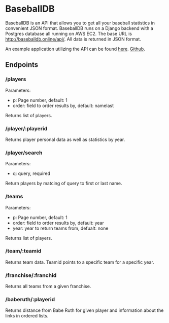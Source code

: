 # BaseballDB

BaseballDB is an API that allows you to get all your baseball statistics in convenient JSON format. BaseballDB runs on a Django backend with a Postgres database all running on AWS EC2. The base URL is http://baseballdb.online/api/. All data is returned in JSON format.

An example application utilizing the API can be found [here](http://baseballdb.online/app/index.html). [Github](https://github.com/jtmcbride/baseball-graphs).

## Endpoints

### /players

Parameters:

* p: Page number, default: 1
* order: field to order results by, default: namelast

Returns list of players.

### /player/:playerid

Returns player personal data as well as statistics by year.

### /player/search

Parameters:

* q: query, required

Return players by matcing of query to first or last name.


### /teams

Parameters:

* p: Page number, default: 1
* order: field to order results by, default: year
* year: year to return teams from, defualt: none

Returns list of players.

### /team/:teamid

Returns team data. Teamid points to a specific team for a specific year.


### /franchise/:franchid

Returns all teams from a given franchise.


### /baberuth/:playerid

Returns distance from Babe Ruth for given player and information about the links in ordered lists.




